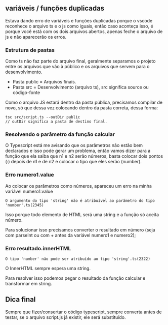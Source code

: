 ## variáveis / funções duplicadas

Estava dando erro de variáveis e funções duplicadas porque o vscode reconhece o arquivo ts e o js como iguais, então caso aconteça isso, é porque você está com os dois arquivos abertos, apenas feche o arquivo de js e não aparecerão os erros.

### Estrutura de pastas

Como ts não faz parte do arquivo final, geralmente separamos o projeto entre os arquivos que vão à público e os arquivos que servem para o desenvolvimento.

- Pasta public = Arquivos finais.
- Pasta src = Desenvolvimento (arquivo ts), src significa source ou código-fonte

Como o arquivo JS estará dentro da pasta pública, precisamos compilar de novo, só que dessa vez colocando dentro da pasta correta, dessa forma:

```
tsc src/script.ts --outDir public
// outDir significa a pasta de destino final.
```

### Resolvendo o parâmetro da função calcular

O Typescript está me avisando que os parâmetros não estão bem declarados e isso pode gerar um problema, então vamos dizer para a função que ela saiba que n1 e n2 serão números, basta colocar dois pontos (:) depois de n1 e de n2 e colocar o tipo que eles serão (number).

### Erro numero1.value

Ao colocar os parâmetros como números, apareceu um erro na minha variável numero1.value

```
O argumento do tipo 'string' não é atribuível ao parâmetro do tipo 'number'.ts(2345)
```

Isso porque todo elemento de HTML será uma string e a função só aceita número.

Para solucionar isso precisamos converter o resultado em número (seja com parseInt ou com + antes da variável numero1 e numero2);

### Erro resultado.innerHTML

```
O tipo 'number' não pode ser atribuído ao tipo 'string'.ts(2322)
```

O InnerHTML sempre espera uma string.

Para resolver isso podemos pegar o resultado da função calcular e transformar em string.

## Dica final

Sempre que fizer/consertar o código typescript, sempre converta antes de testar, se o arquivo script.js já existir, ele será substituído.
